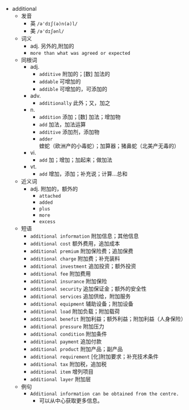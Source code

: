 - additional
  - 发音
    - 英 `/ə'dɪʃ(ə)n(ə)l/`
    - 美 `/ə'dɪʃənl/`
  - 词义
    - adj. 另外的,附加的
    - `more than what was agreed or expected`
  - 同根词
    - adj.
      - `additive` 附加的；[数] 加法的
      - `addable` 可增加的
      - `addible` 可增加的，可添加的
    - adv.
      - `additionally` 此外；又，加之
    - n.
      - `addition` 添加；[数] 加法；增加物
      - `add` 加法，加法运算
      - `additive` 添加剂，添加物
      - `adder` 蝰蛇（欧洲产的小毒蛇）；加算器；猪鼻蛇（北美产无毒的）
    - vi.
      - `add` 加；增加；加起来；做加法
    - vt.
      - `add` 增加，添加；补充说；计算…总和
  - 近义词
    - adj. 附加的，额外的
      - `attached`
      - `added`
      - `plus`
      - `more`
      - `excess`
  - 短语
    - `additional information` 附加信息；其他信息 
    - `additional cost` 额外费用，追加成本 
    - `additional premium` 附加保险费；追加保费 
    - `additional charge` 附加费；补充装料 
    - `additional investment` 追加投资；额外投资 
    - `additional fee` 附加费用 
    - `additional insurance` 附加保险 
    - `additional security` 追加保证金；额外的安全性 
    - `additional services` 追加供给，附加服务 
    - `additional equipment` 辅助设备；附加设备 
    - `additional load` 附加负载；附加载荷 
    - `additional benefit` 附加利益；额外利益；附加利益（人身保险） 
    - `additional pressure` 附加压力 
    - `additional condition` 附加条件 
    - `additional payment` 追加付款 
    - `additional product` 附加产品；副产品 
    - `additional requirement` [化]附加要求；补充技术条件 
    - `additional tax` 附加税，追加税 
    - `additional item` 增列项目 
    - `additional layer` 附加层 
  - 例句
    - `Additional information can be obtained from the centre.`
      - 可以从中心获取更多信息。


